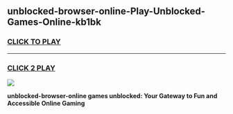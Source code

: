 
## unblocked-browser-online-Play-Unblocked-Games-Online-kb1bk
<h3>
<a href="https://premium76.site?title=unblocked-browser-online&ref=25A">CLICK TO PLAY</a></h3>
<hr>

<h3>
<a href="https://premium76.site?title=unblocked-browser-online&ref=25A">CLICK 2 PLAY</a>
  
</h3>

<a href="https://premium76.site?title=unblocked-browser-online&ref=25A"><img src="https://clearcache.store/games.png"></a>


**unblocked-browser-online games unblocked: Your Gateway to Fun and Accessible Online Gaming**
